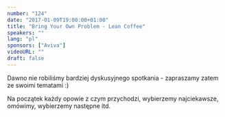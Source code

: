 ```yaml
---
number: "124"
date: "2017-01-09T19:00:00+01:00"
title: "Bring Your Own Problem - Lean Coffee"
speakers: ""
lang: "pl"
sponsors: ["Aviva"]
videoURL: ""
draft: false
---
```


Dawno nie robiliśmy bardziej dyskusyjnego spotkania - zapraszamy zatem ze swoimi tematami :)

Na początek każdy opowie z czym przychodzi, wybierzemy najciekawsze, omówimy, wybierzemy następne itd.
